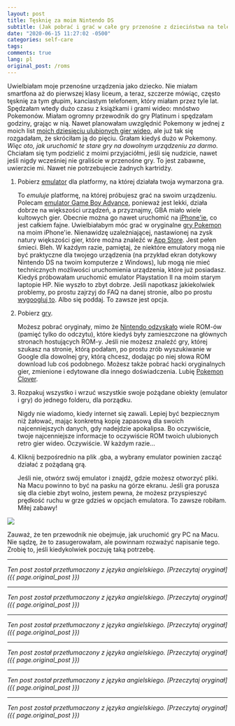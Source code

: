 ```yaml
---
layout: post
title: Tęsknię za moim Nintendo DS
subtitle: (Jak pobrać i grać w całe gry przenośne z dzieciństwa na telefonie lub laptopie za darmo)
date: "2020-06-15 11:27:02 -0500"
categories: self-care
tags: 
comments: true
lang: pl
original_post: /roms
---
```




Uwielbiałam moje przenośne urządzenia jako dziecko. Nie miałam smartfona aż do pierwszej klasy liceum, a teraz, szczerze mówiąc, często tęsknię za tym głupim, kanciastym telefonem, który miałam przez tyle lat. Spędzałam wtedy dużo czasu z książkami i grami wideo: mnóstwo Pokemonów. Miałam ogromny przewodnik do gry Platinum i spędzałam godziny, grając w nią. Nawet planowałam uwzględnić Pokemony w jednej z moich list <a href={{site.baseurl}}/self-care/2020/06/03/video-games-list/ target=_blank>moich dziesięciu ulubionych gier wideo</a>, ale już tak się rozgadałam, że skróciłam ją do pięciu. Grałam kiedyś dużo w Pokemony. <em>Więc oto, jak uruchomić te stare gry na dowolnym urządzeniu za darmo.</em> Chciałam się tym podzielić z moimi przyjaciółmi, jeśli się nudzicie, nawet jeśli nigdy wcześniej nie graliście w przenośne gry. To jest zabawne, uwierzcie mi. Nawet nie potrzebujecie żadnych kartridży.<!-- more -->

<ol><li><p style=font-family: gentle; display: initial;>Pobierz <a href=https://www.emulatorgames.net/emulators/ target=_blank>emulator</a> dla platformy, na której działała twoja wymarzona gra.</p> To <i>emuluje</i> platformę, na której próbujesz grać na swoim urządzeniu. Polecam <a href=https://www.emulatorgames.net/emulators/gameboy-advance/ target=_blank>emulator Game Boy Advance</a>, ponieważ jest lekki, działa dobrze na większości urządzeń, a przyznajmy, GBA miało wiele kultowych gier. Obecnie można go nawet uruchomić na <a href=https://www.emulatorgames.net/emulators/gameboy-advance/gba4ios-2-1/ target=_blank>iPhone'ie</a>, co jest całkiem fajne. Uwielbiałabym móc grać w oryginalne <a href=https://www.emulatorgames.net/pokemon-roms/ target=_blank>gry Pokemon</a> na moim iPhone'ie. Nienawidzę uzależniającej, nastawionej na zysk natury większości gier, które można znaleźć w <a href=https://www.cnet.com/news/why-mobile-games-suck/ target=_blank>App Store</a>. Jest pełen śmieci. Bleh. W każdym razie, pamiętaj, że niektóre emulatory mogą nie być praktyczne dla twojego urządzenia (na przykład ekran dotykowy Nintendo DS na twoim komputerze z Windows), lub mogą nie mieć technicznych możliwości uruchomienia urządzenia, które już posiadasz. Kiedyś próbowałam uruchomić emulator Playstation II na moim starym laptopie HP. Nie wyszło to zbyt dobrze. Jeśli napotkasz jakiekolwiek problemy, po prostu zajrzyj do FAQ na danej stronie, albo po prostu <a href=https://lmgtfy.com/?q=how+do+i+stop+being+a+dumbass target=_blank>wygoogluj to</a>. Albo się poddaj. To zawsze jest opcja.</li>
<li><p style=font-family: gentle; display: initial;>Pobierz <a href=https://www.emulatorgames.net/tags/ target=_blank>gry</a>.</p> Możesz pobrać oryginały, mimo że <a href=https://www.polygon.com/2019/9/11/20860039/nintendo-copyright-trademark-infringement-rom-lawsuit target=_blank>Nintendo odzyskało</a> wiele ROM-ów (pamięć tylko do odczytu), które kiedyś były zamieszczone na głównych stronach hostujących ROM-y. Jeśli nie możesz znaleźć gry, której szukasz na stronie, którą podałam, po prostu zrób wyszukiwanie w Google dla dowolnej gry, którą chcesz, dodając po niej słowa ROM download lub coś podobnego. Możesz także pobrać hacki oryginalnych gier, zmienione i edytowane dla innego doświadczenia. Lubię <a href=https://www.gbahacks.com/2017/02/clover.html target=_blank>Pokemon Clover</a>.</li>
<li><p style=font-family: gentle; display: initial;>Rozpakuj wszystko i wrzuć wszystkie swoje pożądane obiekty (emulator i gry) do jednego folderu, dla porządku.</p> Nigdy nie wiadomo, kiedy internet się zawali. Lepiej być bezpiecznym niż żałować, mając konkretną kopię zapasową dla swoich najcenniejszych danych, gdy nadejdzie apokalipsa. Bo oczywiście, twoje najcenniejsze informacje to oczywiście ROM twoich ulubionych retro gier wideo. Oczywiście. W każdym razie...</li>
<li><p style=font-family: gentle; display: initial;>Kliknij bezpośrednio na plik .gba, a wybrany emulator powinien zacząć działać z pożądaną grą.</p> Jeśli nie, otwórz swój emulator i znajdź, gdzie możesz otworzyć pliki. Na Macu powinno to być na pasku na górze ekranu. Jeśli gra porusza się dla ciebie zbyt wolno, jestem pewna, że możesz przyspieszyć prędkość ruchu w grze gdzieś w opcjach emulatora. To zawsze robiłam. Miłej zabawy!</li></ol>
<img style=margin: auto; src=/images/nonsense/addicted.png>
<p>Zauważ, że ten przewodnik nie obejmuje, jak uruchomić gry PC na Macu. Nie sądzę, że to zasugerowałam, ale powinnam rozważyć napisanie tego. Zrobię to, jeśli kiedykolwiek poczuję taką potrzebę.</p>

---

*Ten post został przetłumaczony z języka angielskiego. [Przeczytaj oryginał]({{ page.original_post }})*

---

*Ten post został przetłumaczony z języka angielskiego. [Przeczytaj oryginał]({{ page.original_post }})*

---

*Ten post został przetłumaczony z języka angielskiego. [Przeczytaj oryginał]({{ page.original_post }})*

---

*Ten post został przetłumaczony z języka angielskiego. [Przeczytaj oryginał]({{ page.original_post }})*

---

*Ten post został przetłumaczony z języka angielskiego. [Przeczytaj oryginał]({{ page.original_post }})*

---

*Ten post został przetłumaczony z języka angielskiego. [Przeczytaj oryginał]({{ page.original_post }})*